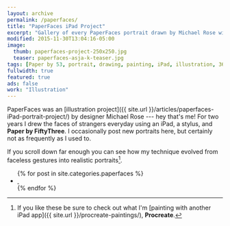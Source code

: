 ```yaml
---
layout: archive
permalink: /paperfaces/
title: "PaperFaces iPad Project"
excerpt: "Gallery of every PaperFaces portrait drawn by Michael Rose with Paper by 53."
modified: 2015-11-30T13:04:16-05:00
image: 
  thumb: paperfaces-project-250x250.jpg
  teaser: paperfaces-asja-k-teaser.jpg
tags: [Paper by 53, portrait, drawing, painting, iPad, illustration, 365 project]
fullwidth: true
featured: true
ads: false
work: "Illustration"
---
```


PaperFaces was an [illustration project]({{ site.url }}/articles/paperfaces-iPad-portrait-project/) by designer Michael Rose --- hey that's me! For two years I drew the faces of strangers everyday using an iPad, a stylus, and **Paper by FiftyThree**. I occasionally post new portraits here, but certainly not as frequently as I used to.

If you scroll down far enough you can see how my technique evolved from faceless gestures into realistic portraits[^procreate].

<ul class="th-grid">
{% for post in site.categories.paperfaces %}
  <li>
    <a href="{{ site.url }}{{ post.url }}" title="{{ post.title }}">
      <img class="load" src="{{ site.url }}/images/preload-150.png" data-original="{{ site.url }}/images/{{ post.image.thumb }}" alt="">
      <noscript><img src="{{ site.url }}/images/{{ post.image.thumb }}" alt=""></noscript>
    </a>
  </li>
{% endfor %}
</ul>

[^procreate]: If you like these be sure to check out what I'm [painting with another iPad app]({{ site.url }}/procreate-paintings/), **Procreate**.
